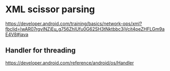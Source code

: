 # XML scissor parsing
https://developer.android.com/training/basics/network-ops/xml?fbclid=IwAR07rgvlNZjEu_g756ZhIUfu0G62SH3tNktbbc3jVcit4peZHFLGm9aE4V8#java  
## Handler for threading
https://developer.android.com/reference/android/os/Handler

